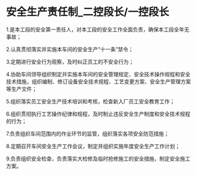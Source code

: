 # 安全生产责任制_二控段长/一控段长

1.是本工段的安全第一责任人，对本工段的安全工作全面负责，确保本工段全年无事故；

2.认真贯彻落实并实施本车间的安全生产“十一条”禁令；

3.定期进行安全行为观察，及时纠正员工的不安全行为；

4.协助车间领导组织制定并实施本车间的安全管理规定、安全技术操作规程和安全技术措施，组织编制、修订设备安全技术规程、工艺变更方案、安全生产管理方案等生产文件；

5.组织落实员工安全生产技术培训和考核，检查新入厂员工安全教育工作；

6.组织贯彻执行工艺操作纪律和规程，及时制止违反安全生产制度和安全技术规程的行为；

7.负责组织车间范围内的作业环节的监管，组织落实各项安全防范措施；

8.定期召开车间安全生产工作会议，制定并组织实施年度安全生产工作计划；

9.负责组织安全检查，负责落实大检修及临时抢修施工的安全措施，制定安全施工方案。